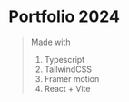 # Portfolio 2024

> Made with
> 1. Typescript
> 2. TailwindCSS
> 3. Framer motion
> 4. React + Vite

